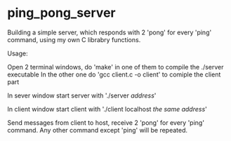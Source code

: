 # ping_pong_server
Building a simple server, which responds with 2 'pong' for every 'ping' command, using my own C librabry functions.

Usage:

Open 2 terminal windows, do 'make' in one of them to compile the ./server executable
In the other one do 'gcc client.c -o client' to comiple the client part

In sever window start server with './server *address*'

In client window start client with './client localhost *the same address*'

Send messages from client to host, receive 2 'pong' for every 'ping' command. Any other command except 'ping' will be repeated.
